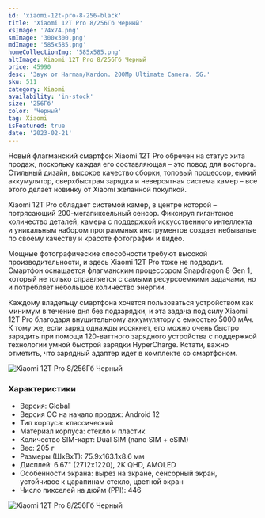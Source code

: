 ```yaml
---
id: 'xiaomi-12t-pro-8-256-black'
title: 'Xiaomi 12T Pro 8/256Гб Черный'
xsImage: '74x74.png'
smImage: '300x300.png'
mdImage: '585x585.png'
homeCollectionImg: '585x585.png'
altImage: Xiaomi 12T Pro 8/256Гб Черный
price: 45990
desc: 'Звук от Harman/Kardon. 200Mp Ultimate Camera. 5G.'
sku: 511
category: Xiaomi
availability: 'in-stock'
size: '256Гб'
color: 'Черный'
tag: Xiaomi
isFeatured: true
date: '2023-02-21'
---
```


Новый флагманский смартфон Xiaomi 12T Pro обречен на статус хита продаж, поскольку каждая его составляющая – это повод для восторга. Стильный дизайн, высокое качество сборки, топовый процессор, емкий аккумулятор, сверхбыстрая зарядка и невероятная система камер – все этого делает новинку от Xiaomi желанной покупкой.

Xiaomi 12T Pro обладает системой камер, в центре которой – потрясающий 200-мегапиксельный сенсор. Фиксируя гигантское количество деталей, камера с поддержкой искусственного интеллекта и уникальным набором программных инструментов создает небывалые по своему качеству и красоте фотографии и видео.

Мощные фотографические способности требуют высокой производительности, и здесь Xiaomi 12T Pro тоже не подводит. Смартфон оснащается флагманским процессором Snapdragon 8 Gen 1, который не только справляется с самыми ресурсоемкими задачами, но и потребляет небольшое количество энергии.

Каждому владельцу смартфона хочется пользоваться устройством как минимум в течение дня без подзарядки, и эта задача под силу Xiaomi 12T Pro благодаря внушительному аккумулятору с емкостью 5000 мАч. К тому же, если заряд однажды иссякнет, его можно очень быстро зарядить при помощи 120-ваттного зарядного устройства с поддержкой технологии умной быстрой зарядки HyperCharge. Кстати, важно отметить, что зарядный адаптер идет в комплекте со смартфоном.

![Xiaomi 12T Pro 8/256Гб Черный](https://www.iplace163.ru/images/products/xiaomi-12t-pro-8-256-black/003.jpg)


### Характеристики

- Версия: Global
- Версия ОС на начало продаж: Android 12
- Тип корпуса: классический
- Материал корпуса: стекло и пластик
- Количество SIM-карт: Dual SIM (nano SIM + eSIM)
- Вес: 205 г
- Размеры (ШxВxТ): 75.9x163.1x8.6 мм
- Дисплей: 6.67" (2712x1220), 2K QHD, AMOLED
- Особенности экрана: вырез на экране, сенсорный экран, устойчивое к царапинам стекло, цветной экран
- Число пикселей на дюйм (PPI): 446

![Xiaomi 12T Pro 8/256Гб Черный](https://www.iplace163.ru/images/products/xiaomi-12t-pro-8-256-black/xiaomi-12t_3.png)
